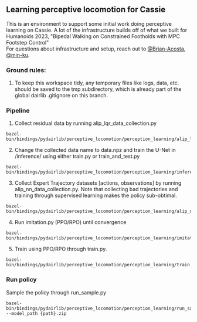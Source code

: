 ## Learning perceptive locomotion for Cassie

This is an environment to support some initial work doing perceptive learning on 
Cassie. A lot of the infrastructure builds off of what we built for Humanoids 2023, 
"Bipedal Walking on Constrained Footholds with MPC Footstep Control"  
For questions about infrastructure and setup, reach out to
[@Brian-Acosta](github.com/Brian-Acosta), [@min-ku](github.com/min-ku). 

### Ground rules:
1. To keep this workspace tidy, any temporary files like logs, data, etc. should be saved to the tmp subdirectory, which is already part of the global dairlib .gitignore on this branch.

### Pipeline
1. Collect residual data by running alip_lqr_data_collection.py
```
bazel-bin/bindings/pydairlib/perceptive_locomotion/perception_learning/alip_lqr_data_collection
```
2. Change the collected data name to data.npz and train the U-Net in /inference/ using either train.py or train_and_test.py
```
bazel-bin/bindings/pydairlib/perceptive_locomotion/perception_learning/inference/train_and_test
```
3. Collect Expert Trajectory datasets [actions, observations] by running alip_nn_data_collection.py. Note that collecting bad trajectories and training through supervised learning makes the policy sub-obtimal.
```
bazel-bin/bindings/pydairlib/perceptive_locomotion/perception_learning/alip_nn_data_collection
```
4. Run imitation.py (PPO/RPO) until convergence
```
bazel-bin/bindings/pydairlib/perceptive_locomotion/perception_learning/imitation
```
5. Train using PPO/RPO through train.py.
```
bazel-bin/bindings/pydairlib/perceptive_locomotion/perception_learning/train
```

### Run policy
Sample the policy through run_sample.py
```
bazel-bin/bindings/pydairlib/perceptive_locomotion/perception_learning/run_sample --model_path {path}.zip
```
